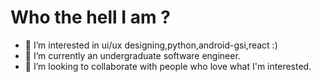 # Who the hell I am ?
- 👀 I’m interested in ui/ux designing,python,android-gsi,react :)
- 🌱 I’m currently an undergraduate software engineer.
- 💞️ I’m looking to collaborate with people who love what I'm interested.

<!---
ushankv2005/ushankv2005 is a ✨ special ✨ repository because its `README.md` (this file) appears on your GitHub profile.
You can click the Preview link to take a look at your changes.
--->
